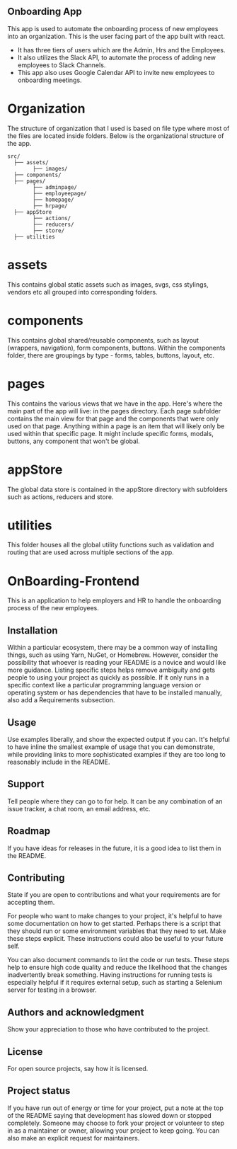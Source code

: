 ## Onboarding App

This app is used to automate the onboarding process of new employees into an organization. This is the user facing part of the app built with react.

- It has three tiers of users which are the Admin, Hrs and the Employees.
- It also utilizes the Slack API, to automate the process of adding new employees to Slack Channels.
- This app also uses Google Calendar API to invite new employees to onboarding meetings.


# Organization

The structure of organization that I used is based on file type where most of the files are located inside folders.
Below is the organizational structure of the app.

```
src/
  ├── assets/
        ├── images/
  ├── components/
  ├── pages/
        ├── adminpage/
        ├── employeepage/
        ├── homepage/
        ├── hrpage/
  ├── appStore
        ├── actions/
        ├── reducers/
        ├── store/
  ├── utilities

```

# assets

This contains global static assets such as images, svgs, css stylings, vendors etc all grouped into corresponding folders.

# components

This contains global shared/reusable components, such as layout (wrappers, navigation), form components, buttons.
Within the components folder, there are groupings by type - forms, tables, buttons, layout, etc.

# pages

This contains the various views that we have in the app. Here's where the main part of the app will live: in the pages directory. Each page subfolder contains the main view for that page and the components that were only used on that page.
Anything within a page is an item that will likely only be used within that specific page. It might include specific forms, modals, buttons, any component that won't be global.

# appStore

The global data store is contained in the appStore directory with subfolders such as actions, reducers and store.

# utilities

This folder houses all the global utility functions such as validation and routing that are used across multiple sections of the app.

# OnBoarding-Frontend

This is an application to help employers and HR to handle the onboarding process of the new employees.


## Installation
Within a particular ecosystem, there may be a common way of installing things, such as using Yarn, NuGet, or Homebrew. However, consider the possibility that whoever is reading your README is a novice and would like more guidance. Listing specific steps helps remove ambiguity and gets people to using your project as quickly as possible. If it only runs in a specific context like a particular programming language version or operating system or has dependencies that have to be installed manually, also add a Requirements subsection.

## Usage
Use examples liberally, and show the expected output if you can. It's helpful to have inline the smallest example of usage that you can demonstrate, while providing links to more sophisticated examples if they are too long to reasonably include in the README.

## Support
Tell people where they can go to for help. It can be any combination of an issue tracker, a chat room, an email address, etc.

## Roadmap
If you have ideas for releases in the future, it is a good idea to list them in the README.

## Contributing
State if you are open to contributions and what your requirements are for accepting them.

For people who want to make changes to your project, it's helpful to have some documentation on how to get started. Perhaps there is a script that they should run or some environment variables that they need to set. Make these steps explicit. These instructions could also be useful to your future self.

You can also document commands to lint the code or run tests. These steps help to ensure high code quality and reduce the likelihood that the changes inadvertently break something. Having instructions for running tests is especially helpful if it requires external setup, such as starting a Selenium server for testing in a browser.

## Authors and acknowledgment
Show your appreciation to those who have contributed to the project.

## License
For open source projects, say how it is licensed.

## Project status
If you have run out of energy or time for your project, put a note at the top of the README saying that development has slowed down or stopped completely. Someone may choose to fork your project or volunteer to step in as a maintainer or owner, allowing your project to keep going. You can also make an explicit request for maintainers.
